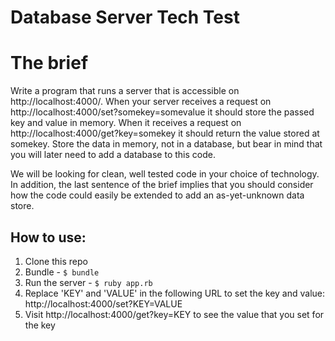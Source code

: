 # Database Server Tech Test

# The brief

Write a program that runs a server that is accessible on http://localhost:4000/. When your server receives a request on http://localhost:4000/set?somekey=somevalue it should store the passed key and value in memory. When it receives a request on http://localhost:4000/get?key=somekey it should return the value stored at somekey. Store the data in memory, not in a database, but bear in mind that you will later need to add a database to this code.

We will be looking for clean, well tested code in your choice of technology. In addition, the last sentence of the brief implies that you should consider how the code could easily be extended to add an as-yet-unknown data store.

## How to use:

1. Clone this repo
2. Bundle - `$ bundle`
3. Run the server - `$ ruby app.rb`
4. Replace 'KEY' and 'VALUE' in the following URL to set the key and value: http://localhost:4000/set?KEY=VALUE
5. Visit http://localhost:4000/get?key=KEY to see the value that you set for the key
